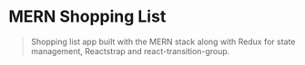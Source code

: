 # MERN Shopping List

> Shopping list app built with the MERN stack along with Redux for state management, Reactstrap and react-transition-group.

